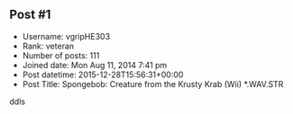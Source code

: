 ## Post #1
- Username: vgripHE303
- Rank: veteran
- Number of posts: 111
- Joined date: Mon Aug 11, 2014 7:41 pm
- Post datetime: 2015-12-28T15:56:31+00:00
- Post Title: Spongebob: Creature from the Krusty Krab (Wii) *.WAV.STR

ddls
